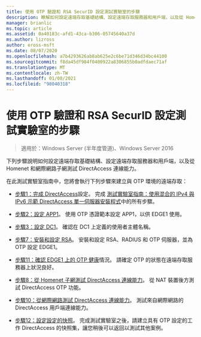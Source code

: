 ```yaml
---
title: 使用 OTP 驗證和 RSA SecurID 設定測試實驗室的步驟
description: 瞭解如何設定遠端存取基礎結構、設定遠端存取服務器和用戶端，以及從 Homenet 和網際網路子網測試 DirectAccess 連線能力。
manager: brianlic
ms.topic: article
ms.assetid: 0a40183c-afd1-43ca-b306-05745640a37d
ms.author: lizross
author: eross-msft
ms.date: 08/07/2020
ms.openlocfilehash: a7b4293626ab8ab625e2c6be71d346d34bc44100
ms.sourcegitcommit: f8da45df984f0400922a8306855b0adfdaec71af
ms.translationtype: MT
ms.contentlocale: zh-TW
ms.lasthandoff: 01/08/2021
ms.locfileid: "98040318"
---
```

# <a name="steps-for-configuring-the-test-lab-with-otp-authentication-and-rsa-securid"></a>使用 OTP 驗證和 RSA SecurID 設定測試實驗室的步驟

>適用於：Windows Server (半年度管道)、Windows Server 2016

下列步驟說明如何設定遠端存取基礎結構、設定遠端存取服務器和用戶端，以及從 Homenet 和網際網路子網測試 DirectAccess 連線能力。

在此測試實驗室指南中，您將會執行下列步驟來建立與 OTP 環境的遠端存取：

-   [步驟1：完成 DirectAccess](assetId:///4dbf877f-02fb-439b-907a-f5b3f1d8afa6)設定。 完成 [測試實驗室指南：使用混合的 IPv4 與 IPv6 示範 DirectAccess 單一伺服器安裝程式](https://go.microsoft.com/fwlink/p/?LinkId=237004)中的所有步驟。

-   [步驟2：設定 APP1](assetId:///c1bb590f-91d4-4ed5-bceb-b0e36eabd4ff)。 使用 OTP 憑證範本設定 APP1，以供 EDGE1 使用。

-   [步驟3：設定 DC1](assetId:///904a6edc-a771-45ed-9630-a34a680bb522)。 確認在 DC1 上定義的使用者主體名稱。

-   [步驟7：安裝和設定 RSA](assetId:///baa4c28c-add7-42e2-8afd-ccc7a559406a)。 安裝和設定 RSA、RADIUS 和 OTP 伺服器，並為 OTP 設定 EDGE1。

-   [步驟11：確認 EDGE1 上的 OTP 健康](assetId:///3b397a4a-8478-47f2-a932-9e8e048c14ba)情況。 請確定 OTP 的狀態在遠端存取服務器上狀況良好。

-   [步驟8：從 Homenet 子網測試 DirectAccess 連線能力](assetId:///ba1652a6-0692-4add-91ca-34a84956ba14)。 從 NAT 裝置後方測試 DirectAccess OTP 功能。

-   [步驟10：從網際網路測試 DirectAccess 連線能力](assetId:///321149eb-5f23-4a0b-b8fb-1244540126e9)。 測試來自網際網路的 DirectAccess 用戶端連線能力。

-   [步驟12：設定設定的快照](assetId:///8a51ed3c-9c32-402f-85d1-617ce46845b4)。 完成測試實驗室之後，請建立具有 OTP 設定的工作 DirectAccess 的快照集，讓您稍後可以返回以測試其他案例。



